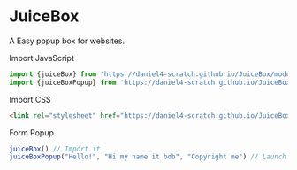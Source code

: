 # JuiceBox
A Easy popup box for websites.

Import JavaScript
```javascript
import {juiceBox} from 'https://daniel4-scratch.github.io/JuiceBox/module/pack.js';
import {juiceBoxPopup} from 'https://daniel4-scratch.github.io/JuiceBox/module/pack.js';
```
Import CSS
```html
<link rel="stylesheet" href="https://daniel4-scratch.github.io/JuiceBox/module/pack.css">
```
Form Popup
```javascript
juiceBox() // Import it
juiceBoxPopup("Hello!", "Hi my name it bob", "Copyright me") // Launch it
```
